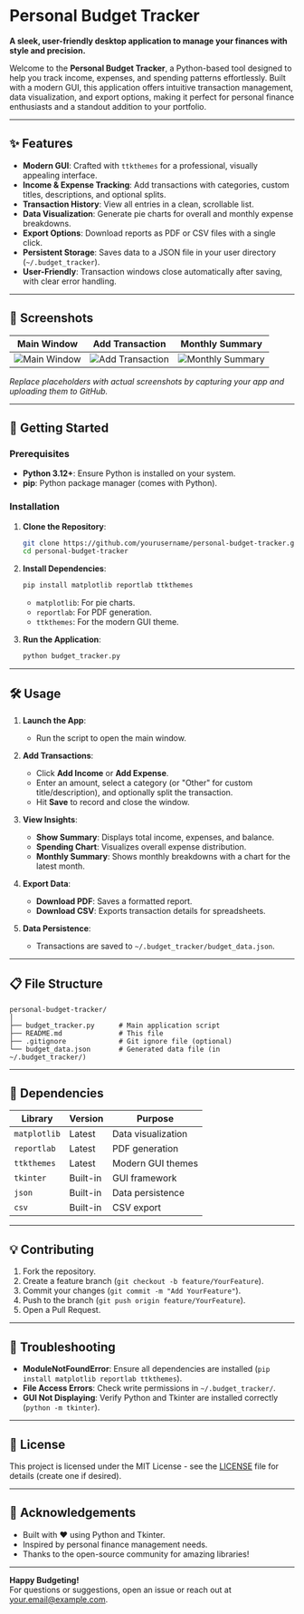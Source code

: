 

# Personal Budget Tracker

**A sleek, user-friendly desktop application to manage your finances with style and precision.**

Welcome to the **Personal Budget Tracker**, a Python-based tool designed to help you track income, expenses, and spending patterns effortlessly. Built with a modern GUI, this application offers intuitive transaction management, data visualization, and export options, making it perfect for personal finance enthusiasts and a standout addition to your portfolio.

---

## ✨ Features

- **Modern GUI**: Crafted with `ttkthemes` for a professional, visually appealing interface.
- **Income & Expense Tracking**: Add transactions with categories, custom titles, descriptions, and optional splits.
- **Transaction History**: View all entries in a clean, scrollable list.
- **Data Visualization**: Generate pie charts for overall and monthly expense breakdowns.
- **Export Options**: Download reports as PDF or CSV files with a single click.
- **Persistent Storage**: Saves data to a JSON file in your user directory (`~/.budget_tracker`).
- **User-Friendly**: Transaction windows close automatically after saving, with clear error handling.

---

## 📸 Screenshots

| Main Window | Add Transaction | Monthly Summary |
|-------------|-----------------|-----------------|
| ![Main Window](https://via.placeholder.com/300x200.png?text=Main+Window) | ![Add Transaction](https://via.placeholder.com/300x200.png?text=Add+Transaction) | ![Monthly Summary](https://via.placeholder.com/300x200.png?text=Monthly+Summary) |

*Replace placeholders with actual screenshots by capturing your app and uploading them to GitHub.*

---

## 🚀 Getting Started

### Prerequisites

- **Python 3.12+**: Ensure Python is installed on your system.
- **pip**: Python package manager (comes with Python).

### Installation

1. **Clone the Repository**:
   ```bash
   git clone https://github.com/yourusername/personal-budget-tracker.git
   cd personal-budget-tracker
   ```

2. **Install Dependencies**:
   ```bash
   pip install matplotlib reportlab ttkthemes
   ```
   - `matplotlib`: For pie charts.
   - `reportlab`: For PDF generation.
   - `ttkthemes`: For the modern GUI theme.

3. **Run the Application**:
   ```bash
   python budget_tracker.py
   ```

---

## 🛠️ Usage

1. **Launch the App**:
   - Run the script to open the main window.

2. **Add Transactions**:
   - Click **Add Income** or **Add Expense**.
   - Enter an amount, select a category (or "Other" for custom title/description), and optionally split the transaction.
   - Hit **Save** to record and close the window.

3. **View Insights**:
   - **Show Summary**: Displays total income, expenses, and balance.
   - **Spending Chart**: Visualizes overall expense distribution.
   - **Monthly Summary**: Shows monthly breakdowns with a chart for the latest month.

4. **Export Data**:
   - **Download PDF**: Saves a formatted report.
   - **Download CSV**: Exports transaction details for spreadsheets.

5. **Data Persistence**:
   - Transactions are saved to `~/.budget_tracker/budget_data.json`.

---

## 📋 File Structure

```
personal-budget-tracker/
│
├── budget_tracker.py      # Main application script
├── README.md              # This file
├── .gitignore             # Git ignore file (optional)
└── budget_data.json       # Generated data file (in ~/.budget_tracker/)
```

---

## 🔧 Dependencies

| Library       | Version  | Purpose                  |
|---------------|----------|--------------------------|
| `matplotlib`  | Latest   | Data visualization       |
| `reportlab`   | Latest   | PDF generation           |
| `ttkthemes`   | Latest   | Modern GUI themes        |
| `tkinter`     | Built-in | GUI framework            |
| `json`        | Built-in | Data persistence         |
| `csv`         | Built-in | CSV export               |

---

## 💡 Contributing

1. Fork the repository.
2. Create a feature branch (`git checkout -b feature/YourFeature`).
3. Commit your changes (`git commit -m "Add YourFeature"`).
4. Push to the branch (`git push origin feature/YourFeature`).
5. Open a Pull Request.

---

## 🐛 Troubleshooting

- **ModuleNotFoundError**: Ensure all dependencies are installed (`pip install matplotlib reportlab ttkthemes`).
- **File Access Errors**: Check write permissions in `~/.budget_tracker/`.
- **GUI Not Displaying**: Verify Python and Tkinter are installed correctly (`python -m tkinter`).

---

## 📜 License

This project is licensed under the MIT License - see the [LICENSE](LICENSE) file for details (create one if desired).

---

## 🌟 Acknowledgements

- Built with ❤️ using Python and Tkinter.
- Inspired by personal finance management needs.
- Thanks to the open-source community for amazing libraries!

---

**Happy Budgeting!**  
For questions or suggestions, open an issue or reach out at [your.email@example.com](mailto:suwarnapyakurel5@example.com).



